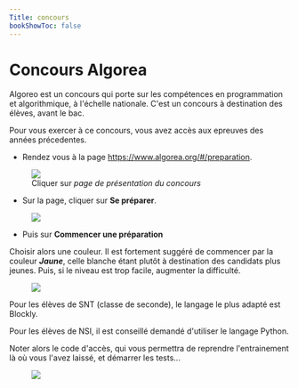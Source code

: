 ```yaml
---
Title: concours
bookShowToc: false
---
```


# Concours Algorea

Algoreo est un concours qui porte sur les compétences en programmation et algorithmique, à l'échelle nationale. C'est un concours à destination des élèves, avant le bac.

Pour vous exercer à ce concours, vous avez accès aux epreuves des années précedentes.

* Rendez vous à la page <a href="https://www.algorea.org/#/preparation" target ="blank">https://www.algorea.org/#/preparation</a>.

<figure><div>
  <img src = "../images/nav.png">
  <figcaption>Cliquer sur <i>page de présentation du concours</i></figcaption></div>
</figure>

* Sur la page, cliquer sur **Se préparer**.

<figure><div>
  <img src = "../images/nav2.png">
  </div>
</figure>

* Puis sur **Commencer une préparation** 

Choisir alors une couleur. Il est fortement suggéré de commencer par la couleur ***Jaune***, celle blanche étant plutôt à destination des candidats plus jeunes. Puis, si le niveau est trop facile, augmenter la difficulté.

<figure>
  <img src = "../images/couleurs.png">
</figure>

Pour les élèves de SNT (classe de seconde), le langage le plus adapté est Blockly.

Pour les élèves de NSI, il est conseillé demandé d'utiliser le langage Python.

Noter alors le code d'accès, qui vous permettra de reprendre l'entrainement là où vous l'avez laissé, et démarrer les tests...

<figure><div>
  <img src = "../images/castor.png">
</div>
</figure>




